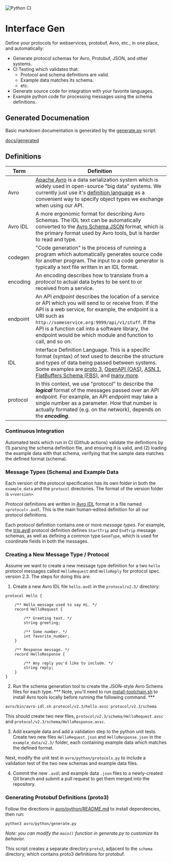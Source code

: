 
![Python CI](https://github.com/getditto/interface-gen/workflows/Python%20CI/badge.svg)

# Interface Gen

Define your protocols for webservices, protobuf, Avro, etc., in one place, and automatically:

- Generate protocol schemas for Avro, Protobuf, JSON, and other systems.
- CI Testing which validates that:
    - Protocol and schema definitions are valid.
    - Example data matches its schema.
    - etc.
- Generate source code for integration with your favorite languages.
- Example python code for processing messages using the schema definitions.


## Generated Documenation

Basic markdown documentation is generated by the [generate.py](avro/python/generate.py) script:

[docs/generated](docs/generated/index.md)

## Definitions

| Term | Definition |
| --- | --- |
| Avro | [Apache Avro](http://https://avro.apache.org/) is a data serialization system which is widely used in open-source "big data" systems. We currently just use it's [definition language](https://avro.apache.org/docs/1.11.1/idl-language/) as a convenient way to specify object types we exchange when using our API. | 
| Avro IDL | A more ergonomic format for describing Avro Schemas. The IDL text can be automatically converted to the [Avro Schema JSON](https://avro.apache.org/docs/1.11.1/specification/) format, which is the primary format used by Avro tools, but is harder to read and type. |
| codegen | "Code generation" is the process of running a program which automatically generates source code for another program. The input to a code generator is typically a text file written in an IDL format. |
| encoding | An encoding describes how to translate from a *protocol* to actual data bytes to be sent to or received from a service. |
| endpoint | An API *endpoint* describes the location of a service or API which you will send to or receive from. If the API is a web service, for example, the endpoint is a URI such as `http://someservice.org:9999/api/v1/stuff`. If the API is a function call into a software library, the endpoint would be which module and function to call, and so on. |
| IDL | Interface Definition Language. This is a specific format (syntax) of text used to describe the structure and types of data being passed between systems. Some examples are [proto 3](https://protobuf.dev/programming-guides/proto3/), [OpenAPI (OAS)](https://swagger.io/specification/), [ASN.1](https://en.wikipedia.org/wiki/ASN.1), [FlatBuffers Schema (FBS)](https://flatbuffers.dev/flatbuffers_guide_writing_schema.html), and [many more](https://en.wikipedia.org/wiki/Interface_description_language). |
| protocol | In this context, we use "protocol" to describe the ***logical*** format of the messages passed over an API endpoint. For example, an API endpoint may take a single number as a parameter. How that number is actually formated (e.g. on the network), depends on the ***encoding***. |


### Continuous Integration

Automated tests which run in CI (Github actions) validate the definitions by
(1) parsing the schema definition file, and ensuring it is valid, and (2)
loading the example data with that schema, verifying that the sample data
matches the defined format (schema).

### Message Types (Schema) and Example Data

Each version of the protocol specification has its own folder in both the
`example_data` and the `protocol` directories. The format of the version folder
is `v<version>`.

*Protocol* definitions are written in
[Avro IDL](https://avro.apache.org/docs/1.11.1/specification/) format in a file
named `<protocol>.avdl`. This is the main human-edited definition for all our
protocol definitions.

Each *protocol* definition contains one or more *message types*. For example,
the [trip.avdl](protocol/v0.1-example/trip.avdl) protocol definition defines
`StartTrip` and `EndTrip` message schemas, as well as defining a common type
`GeomType`, which is used for coordinate fields in both the messages.

### Creating a New Message Type / Protocol

Assume we want to create a new message type definition for a two `hello`
protocol messages called `HelloRequest` and `HelloReply` for protocol spec.
version 2.3. The steps for doing this are:

1. Create a new Avro IDL file `hello.avdl` in the `protocol/v2.3/` directory:

```
protocol Hello {

    /** Hello message used to say Hi. */
    record HelloRequest {

        /** Greeting text. */
        string greeting;

        /** Some number. */
        int favorite_number;
    }

    /** Response message. */
    record HelloResponse {

        /** Any reply you'd like to include. */
        string reply;
    }
}
```

2. Run the schema generation tool to create the JSON-style Avro Schems files
for each type. *** Note, you'll need to run
[install-toolchain.sh](./install-toolchain.sh) to install Avro tools locally
before running the following command. ***

```
avro/bin/avro-idl.sh protocol/v2.3/hello.avsc protocol/v2.3/schema
```

This should create two new files, `protocol/v2.3/schema/HelloRequest.avsc` and
`protocol/v2.3/schema/HelloResponse.avsc`.

3. Add example data and add a validation step to the python unit tests. Create
two new files `HelloRequest.json` and `HelloResponse.json` in the
`example_data/v2.3/` folder, each containing example data which matches the
defined format.

 Next, modify the unit test in `avro/python/protocols.py` to include a
 validation test of the two new schemas and example data files.

4. Commit the new `.avdl` and example data `.json` files to a newly-created Git
branch and submit a pull request to get them merged into the repository.

### Generating Protobuf Definitions (proto3)

Follow the directions in [avro/python/README.md](avro/python/README.md) to install dependencies, then run:

```
python3 avro/python/generate.py
```

*Note: you can modify the `main()` function in generate.py to customize its behavior.*

This script creates a separate directory `proto3`, adjacent to the `schema`
directory, which contains proto3 definitions for protobuf.
